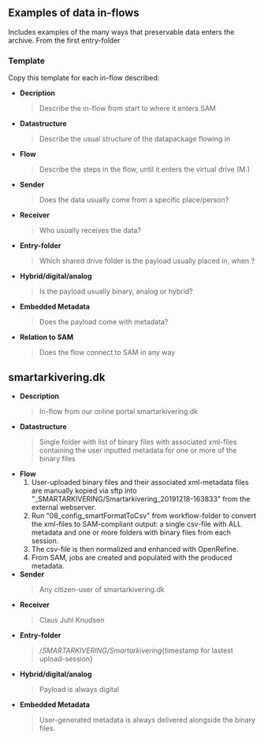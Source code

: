 ## Examples of data in-flows

Includes examples of the many ways that preservable data enters the archive. From the first entry-folder

### Template

Copy this template for each in-flow described:
- **Decription**
  > Describe the in-flow from start to where it enters SAM
- **Datastructure**
  > Describe the usual structure of the datapackage flowing in
- **Flow**
  > Describe the steps in the flow, until it enters the virtual drive (M:)
- **Sender**
  > Does the data usually come from a specific place/person?
- **Receiver**
  > Who usually receives the data?
- **Entry-folder**
  > Which shared drive folder is the payload usually placed in, when ?
- **Hybrid/digital/analog**
  > Is the payload usually binary, analog or hybrid?
- **Embedded Metadata**
  > Does the payload come with metadata?
- **Relation to SAM**
  > Does the flow connect to SAM in any way

## smartarkivering.dk

- **Description**
  > In-flow from our online portal smartarkivering.dk
- **Datastructure**
  > Single folder with list of binary files with associated xml-files containing the user inputted metadata for one or more of the binary files
- **Flow**
  1. User-uploaded binary files and their associated xml-metadata files are manually kopied via sftp into "_SMARTARKIVERING/Smartarkivering_20191218-163833" from the external webserver.
  2. Run "08_config_smartFormatToCsv" from workflow-folder to convert the xml-files to SAM-compliant output: a single csv-file with ALL metadata and one or more folders with binary files from each session.
  3. The csv-file is then normalized and enhanced with OpenRefine.
  4. From SAM, jobs are created and populated with the produced metadata.
- **Sender**
  > Any citizen-user of smartarkivering.dk
- **Receiver**
  > Claus Juhl Knudsen
- **Entry-folder**
  > /_SMARTARKIVERING/Smartarkivering_{timestamp for lastest upload-session}
- **Hybrid/digital/analog**
  > Payload is always digital
- **Embedded Metadata**
  > User-generated metadata is always delivered alongside the binary files.
